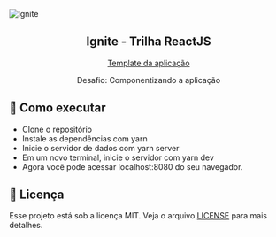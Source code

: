 <img alt="Ignite" src="https://i.imgur.com/eCVyxxy.png">
<h2 align="center">
  Ignite - Trilha ReactJS
</h2>
<p align="center">
  <a href="https://github.com/rocketseat-education/ignite-template-componentizando-a-aplicacao">Template da aplicação</a>
</p>
<p align="center">
  Desafio: Componentizando a aplicação
</p>

## 🚀 Como executar

- Clone o repositório
- Instale as dependências com yarn
- Inicie o servidor de dados com yarn server
- Em um novo terminal, inicie o servidor com yarn dev
- Agora você pode acessar localhost:8080 do seu navegador.

## :memo: Licença

Esse projeto está sob a licença MIT. Veja o arquivo [LICENSE](LICENSE) para mais detalhes.

